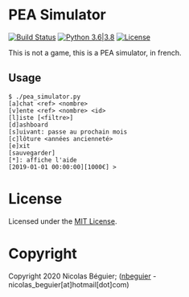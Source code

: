 # PEA Simulator

[![Build Status](https://travis-ci.com/nbeguier/pea-simulator.svg?branch=master)](https://travis-ci.com/nbeguier/pea-simulator) [![Python 3.6|3.8](https://img.shields.io/badge/python-3.6|3.8-green.svg)](https://www.python.org/) [![License](https://img.shields.io/github/license/nbeguier/pea-simulator?color=blue)](https://github.com/nbeguier/pea-simulator/blob/master/LICENSE)

This is not a game, this is a PEA simulator, in french.

## Usage

```
$ ./pea_simulator.py
[a]chat <ref> <nombre>
[v]ente <ref> <nombre> <id>
[l]iste [<filtre>]
[d]ashboard
[s]uivant: passe au prochain mois
[c]lôture <années ancienneté>
[e]xit
[sauvegarder]
[*]: affiche l'aide
[2019-01-01 00:00:00][1000€] >
```

# License
Licensed under the [MIT License](https://github.com/nbeguier/pea-simulator/blob/master/LICENSE).

# Copyright
Copyright 2020 Nicolas Béguier; ([nbeguier](https://beguier.eu/nicolas/) - nicolas_beguier[at]hotmail[dot]com)
